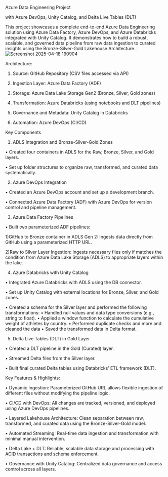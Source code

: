 Azure Data Engineering Project

with Azure DevOps, Unity Catalog, and Delta Live Tables (DLT)

This project showcases a complete end-to-end Azure Data Engineering solution using Azure Data Factory, Azure DevOps, and Azure Databricks integrated with Unity Catalog. It demonstrates how to build a robust, scalable, and governed data pipeline from raw data ingestion to curated insights using the Bronze-Silver-Gold Lakehouse Architecture..
![Screenshot 2025-04-18 190904](https://github.com/user-attachments/assets/5fcbec3f-a29a-4731-8a06-86e241fb60dd)

Architecture:

1. Source: GitHub Repository (CSV files accessed via API)

2. Ingestion Layer: Azure Data Factory (ADF)

3. Storage: Azure Data Lake Storage Gen2 (Bronze, Silver, Gold zones)

4. Transformation: Azure Databricks (using notebooks and DLT pipelines)

5. Governance and Metadata: Unity Catalog in Databricks

6. Automation: Azure DevOps (CI/CD)

Key Components

1. ADLS Integration and Bronze-Silver-Gold Zones

• Created four containers in ADLS for the Raw, Bronze, Silver, and Gold layers.

• Set up folder structures to organize raw, transformed, and curated data systematically.

2. Azure DevOps Integration
   
• Created an Azure DevOps account and set up a development branch.

• Connected Azure Data Factory (ADF) with Azure DevOps for version control and pipeline management.


3. Azure Data Factory Pipelines
   
• Built two parameterized ADF pipelines:

   1)GitHub to Bronze container in ADLS Gen 2: Ingests data directly from GitHub using a parameterized HTTP URL.

   2)Raw to Silver Layer Ingestion: Ingests necessary files only if matches the condition from Azure Data Lake Storage (ADLS) to appropriate layers within the lake.

4. Azure Databricks with Unity Catalog
   
• Integrated Azure Databricks with ADLS using the DB connector.

• Set up Unity Catalog with external locations for Bronze, Silver, and Gold zones.

• Created a schema for the Silver layer and performed the following transformations:
  • Handled null values and data type conversions (e.g., string to float).
  • Applied a window function to calculate the cumulative weight of athletes by country.
  • Performed duplicate checks and more and cleaned the data
  • Saved the transformed data in Delta format.

5. Delta Live Tables (DLT) in Gold Layer
   
• Created a DLT pipeline in the Gold (Curated) layer.

• Streamed Delta files from the Silver layer.

• Built final curated Delta tables using Databricks’ ETL framework (DLT).

Key Features & Highlights:

• Dynamic Ingestion: Parameterized GitHub URL allows flexible ingestion of different files without modifying the pipeline logic.

• CI/CD with DevOps: All changes are tracked, versioned, and deployed using Azure DevOps pipelines.

• Layered Lakehouse Architecture: Clean separation between raw, transformed, and curated data using the Bronze-Silver-Gold model.

• Automated Streaming: Real-time data ingestion and transformation with minimal manual intervention.

• Delta Lake + DLT: Reliable, scalable data storage and processing with ACID transactions and schema enforcement.

• Governance with Unity Catalog: Centralized data governance and access control across all layers.
